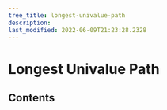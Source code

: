 ```yaml
---
tree_title: longest-univalue-path
description: 
last_modified: 2022-06-09T21:23:28.2328
---
```


# Longest Univalue Path

## Contents
